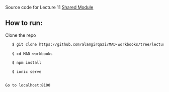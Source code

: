 Source code for Lecture 11 <a href="https://github.com/alamgirqazi/mobile-application-development-course/blob/master/lecture%211/Lecture%211%20-%20Mobile%20Application%20Development.pdf"> Shared Module </a>


## How to run:

Clone the repo

```sh
   $ git clone https://github.com/alamgirqazi/MAD-workbooks/tree/lecture11
   
   $ cd MAD-workbooks

   $ npm install 

   $ ionic serve 


Go to localhost:8100
```